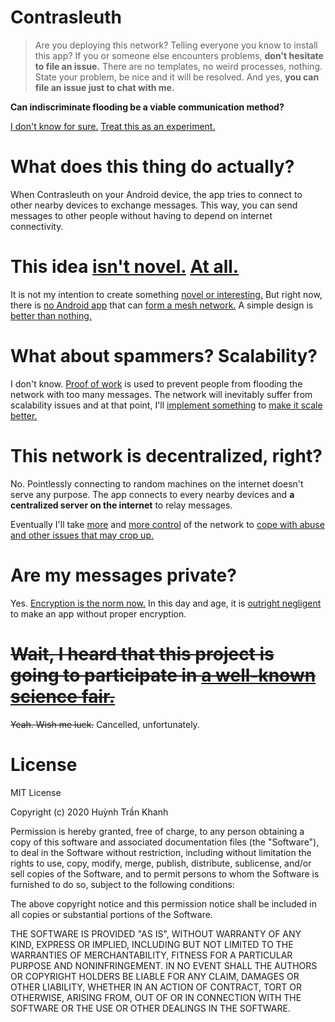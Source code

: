 # Contrasleuth
> Are you deploying this network? Telling everyone you know to install this app? If you or someone else encounters problems, **don't hesitate to file an issue.** There are no templates, no weird processes, nothing. State your problem, be nice and it will be resolved. And yes, **you can file an issue just to chat with me.**

**Can indiscriminate flooding be a viable communication method?**

[I don't know for sure.](https://news.ycombinator.com/item?id=6866972) [Treat this as an experiment.](https://ccronline.sigcomm.org/wp-content/uploads/2019/05/acmdl19-295.pdf)

# What does this thing do actually?

When Contrasleuth on your Android device, the app tries to connect to other nearby devices to exchange messages. This way, you can send messages to other people without having to depend on internet connectivity.

# This idea [isn't novel.](https://bitmessage.org/wiki/Main_Page) [At all.](https://scuttlebutt.nz/)

It is not my intention to create something [novel or interesting.](http://www.servalproject.org/) But right now, there is [no Android app](https://www.opengarden.com/firechat/) that can [form a mesh network.](https://briarproject.org/) A simple design is [better than nothing.](https://www.manyver.se/)

# What about spammers? Scalability?

I don't know. [Proof of work](https://bitmessage.org/wiki/Proof_of_work) is used to prevent people from flooding the network with too many messages. The network will inevitably suffer from scalability issues and at that point, I'll [implement something](https://en.wikipedia.org/wiki/Geo-fence) to [make it scale better.](https://developer.android.com/training/safetynet/attestation)

# This network is decentralized, right?

No. Pointlessly connecting to random machines on the internet doesn't serve any purpose. The app connects to every nearby devices and **a centralized server on the internet** to relay messages.

Eventually I'll take [more](https://software.intel.com/en-us/sgx) and [more control](https://developer.android.com/training/articles/security-key-attestation) of the network to [cope with abuse and other issues that may crop up.](https://en.wikipedia.org/wiki/Blind_signature)

# Are my messages private?

Yes. [Encryption is the norm now.](https://nacl.cr.yp.to/) In this day and age, it is [outright negligent](https://en.wikipedia.org/wiki/Crypto_Wars) to make an app without proper encryption.

# ~~Wait, I heard that this project is going to participate in [a well-known science fair.](https://www.societyforscience.org/isef/)~~

~~Yeah. Wish me luck.~~ Cancelled, unfortunately.

# License

MIT License

Copyright (c) 2020 Huỳnh Trần Khanh

Permission is hereby granted, free of charge, to any person obtaining a copy
of this software and associated documentation files (the "Software"), to deal
in the Software without restriction, including without limitation the rights
to use, copy, modify, merge, publish, distribute, sublicense, and/or sell
copies of the Software, and to permit persons to whom the Software is
furnished to do so, subject to the following conditions:

The above copyright notice and this permission notice shall be included in all
copies or substantial portions of the Software.

THE SOFTWARE IS PROVIDED "AS IS", WITHOUT WARRANTY OF ANY KIND, EXPRESS OR
IMPLIED, INCLUDING BUT NOT LIMITED TO THE WARRANTIES OF MERCHANTABILITY,
FITNESS FOR A PARTICULAR PURPOSE AND NONINFRINGEMENT. IN NO EVENT SHALL THE
AUTHORS OR COPYRIGHT HOLDERS BE LIABLE FOR ANY CLAIM, DAMAGES OR OTHER
LIABILITY, WHETHER IN AN ACTION OF CONTRACT, TORT OR OTHERWISE, ARISING FROM,
OUT OF OR IN CONNECTION WITH THE SOFTWARE OR THE USE OR OTHER DEALINGS IN THE
SOFTWARE.
